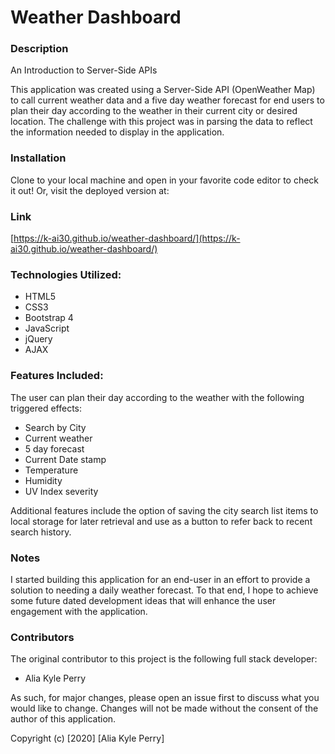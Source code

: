 # Weather Dashboard

### Description

An Introduction to Server-Side APIs

This application was created using a Server-Side API (OpenWeather Map) to call current weather data and a five day weather forecast for end users to plan their day according to the weather in their current city or desired location.  The challenge with this project was in parsing the data to reflect the information needed to display in the application.    

### Installation

Clone to your local machine and open in your favorite code editor to check it out! Or, visit the deployed version at: 

### Link

[https://k-ai30.github.io/weather-dashboard/](https://k-ai30.github.io/weather-dashboard/)

### Technologies Utilized:
* HTML5
* CSS3
* Bootstrap 4
* JavaScript
* jQuery
* AJAX

### Features Included:

The user can plan their day according to the weather with the following triggered effects:

- Search by City
- Current weather
- 5 day forecast
- Current Date stamp
- Temperature
- Humidity
- UV Index severity

Additional features include the option of saving the city search list items to local storage for later retrieval and use as a button to refer back to recent search history.

### Notes

I started building this application for an end-user in an effort to provide a solution to needing a daily weather forecast. To that end, I hope to achieve some future dated development ideas that will enhance the user engagement with the application.

### Contributors

The original contributor to this project is the following full stack developer:

- Alia Kyle Perry

As such, for major changes, please open an issue first to discuss what you would like to change. Changes will not be made without the consent of the author of this application.

Copyright (c) [2020] [Alia Kyle Perry]
